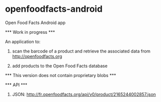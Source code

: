 openfoodfacts-android
=====================

Open Food Facts Android app

*** Work in progress ***

An application to:

1. scan the barcode of a product and retrieve the associated data from http://openfoodfacts.org

2. add products to the Open Food Facts database

*** This version does not contain proprietary blobs ***

*** API ***

1. JSON: http://fr.openfoodfacts.org/api/v0/product/2165244002857.json
